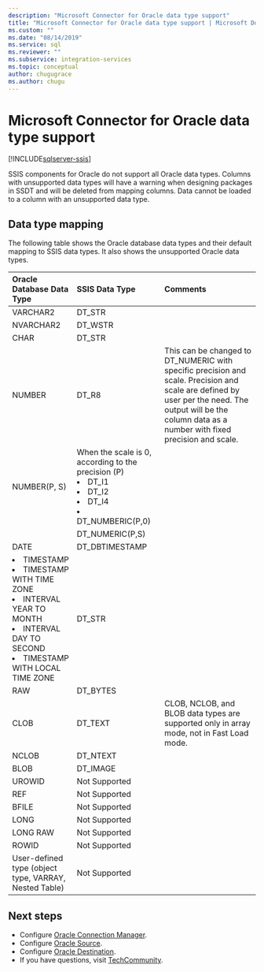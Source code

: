 ```yaml
---
description: "Microsoft Connector for Oracle data type support"
title: "Microsoft Connector for Oracle data type support | Microsoft Docs"
ms.custom: ""
ms.date: "08/14/2019"
ms.service: sql
ms.reviewer: ""
ms.subservice: integration-services
ms.topic: conceptual
author: chugugrace
ms.author: chugu
---
```

# Microsoft Connector for Oracle data type support

[!INCLUDE[sqlserver-ssis](../../includes/applies-to-version/sqlserver-ssis.md)]

SSIS components for Oracle do not support all Oracle data types. Columns with unsupported data types will have a warning when designing packages in SSDT and will be deleted from mapping columns. Data cannot be loaded to a column with an unsupported data type.

## Data type mapping

The following table shows the Oracle database data types and their default mapping to SSIS data types. It also shows the unsupported Oracle data types.

|Oracle Database Data Type|SSIS Data Type|Comments|
|:-|:-|:-|
|VARCHAR2|DT_STR||
|NVARCHAR2|DT_WSTR||
|CHAR|DT_STR||
|NUMBER|DT_R8|This can be changed to DT_NUMERIC with specific precision and scale. Precision and scale are defined by user per the need. The output will be the column data as a number with fixed precision and scale.|
|NUMBER(P, S)| When the scale is 0, according to the precision (P) <li> DT_I1 <Li> DT_I2 <Li> DT_I4 <Li> DT_NUMBERIC(P,0)||
||DT_NUMERIC(P,S)||
|DATE|DT_DBTIMESTAMP||
|<li>TIMESTAMP <li>TIMESTAMP WITH TIME ZONE <li>INTERVAL YEAR TO MONTH <li>INTERVAL DAY TO SECOND <li>TIMESTAMP WITH LOCAL TIME ZONE|DT_STR||
|RAW|DT_BYTES||
|CLOB|DT_TEXT|CLOB, NCLOB, and BLOB data types are supported only in array mode, not in Fast Load mode.|
|NCLOB|DT_NTEXT||
|BLOB|DT_IMAGE||
|UROWID|Not Supported||
|REF|Not Supported||
|BFILE|Not Supported||
|LONG|Not Supported||
|LONG RAW|Not Supported||
|ROWID|Not Supported||
|User-defined type (object type, VARRAY, Nested Table)|Not Supported||

## Next steps

- Configure [Oracle Connection Manager](oracle-connection-manager.md).
- Configure [Oracle Source](oracle-source.md).
- Configure [Oracle Destination](oracle-destination.md).
- If you have questions, visit [TechCommunity](https://aka.ms/AA5u35j).
